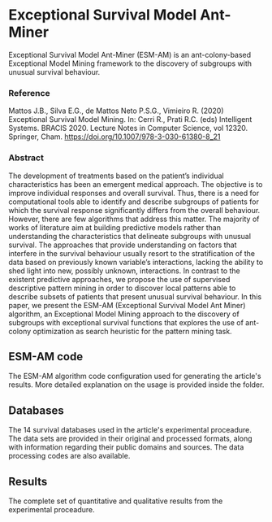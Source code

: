 # Exceptional Survival Model Ant-Miner
Exceptional Survival Model Ant-Miner (ESM-AM) is an ant-colony-based Exceptional Model Mining framework to the discovery of subgroups with unusual survival behaviour.

### Reference
Mattos J.B., Silva E.G., de Mattos Neto P.S.G., Vimieiro R. (2020) Exceptional Survival Model Mining. In: Cerri R., Prati R.C. (eds) Intelligent Systems. BRACIS 2020. Lecture Notes in Computer Science, vol 12320. Springer, Cham. https://doi.org/10.1007/978-3-030-61380-8_21

### Abstract
The development of treatments based on the patient’s individual characteristics has been an emergent medical approach. The objective is to improve individual responses and overall survival. Thus, there is a need for computational tools able to identify and describe subgroups of patients for which the survival response significantly differs from the overall behaviour. However, there are few algorithms that address this matter. The majority of works of literature aim at building predictive models rather than understanding the characteristics that delineate subgroups with unusual survival. The approaches that provide understanding on factors that interfere in the survival behaviour usually resort to the stratification of the data based on previously known variable’s interactions, lacking the ability to shed light into new, possibly unknown, interactions. In contrast to the existent predictive approaches, we propose the use of supervised descriptive pattern mining in order to discover local patterns able to describe subsets of patients that present unusual survival behaviour. In this paper, we present the ESM-AM (Exceptional Survival Model Ant Miner) algorithm, an Exceptional Model Mining approach to the discovery of subgroups with exceptional survival functions that explores the use of ant-colony optimization as search heuristic for the pattern mining task.

## ESM-AM code
The ESM-AM algorithm code configuration used for generating the article's results. 
More detailed explanation on the usage is provided inside the folder. 

## Databases
The 14 survival databases used in the article's experimental proceadure. The data sets are provided in their original and processed formats, along with information regarding their public domains and sources. The data processing codes are also available.

## Results
The complete set of quantitative and qualitative results from the experimental proceadure.

